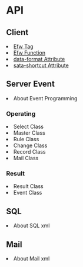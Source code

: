 <H1>API</H1>

<h2>Client</h2>
<li><a href="api_efw_tag.md">Efw Tag</a></li>
<li><a href="api_efw_function.md">Efw Function</a></li>
<li><a href="api_data_format.md">data-format Attribute</a></li>
<li><a href="api_data_shortcut.md">sata-shortcut Attribute</a></li>

<h2>Server Event</h2>
<li>About Event Programming</li>
<h3>Operating</h3>
<li>Select Class</li>
<li>Master Class</li>
<li>Rule Class</li>
<li>Change Class</li>
<li>Record Class</li>
<li>Mail Class</li>

<h3>Result</h3>
<li>Result Class</li>
<li>Event Class</li>

<h2>SQL</h2>
<li>About SQL xml</li>
<h2>Mail</h2>
<li>About Mail xml</li>
